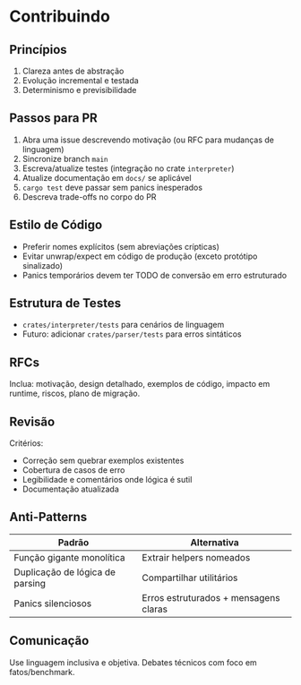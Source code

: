 # Contribuindo

## Princípios
1. Clareza antes de abstração
2. Evolução incremental e testada
3. Determinismo e previsibilidade

## Passos para PR
1. Abra uma issue descrevendo motivação (ou RFC para mudanças de linguagem)
2. Sincronize branch `main`
3. Escreva/atualize testes (integração no crate `interpreter`)
4. Atualize documentação em `docs/` se aplicável
5. `cargo test` deve passar sem panics inesperados
6. Descreva trade-offs no corpo do PR

## Estilo de Código
- Preferir nomes explícitos (sem abreviações crípticas)
- Evitar unwrap/expect em código de produção (exceto protótipo sinalizado)
- Panics temporários devem ter TODO de conversão em erro estruturado

## Estrutura de Testes
- `crates/interpreter/tests` para cenários de linguagem
- Futuro: adicionar `crates/parser/tests` para erros sintáticos

## RFCs
Inclua: motivação, design detalhado, exemplos de código, impacto em runtime, riscos, plano de migração.

## Revisão
Critérios:
- Correção sem quebrar exemplos existentes
- Cobertura de casos de erro
- Legibilidade e comentários onde lógica é sutil
- Documentação atualizada

## Anti-Patterns
| Padrão | Alternativa |
|--------|-------------|
| Função gigante monolítica | Extrair helpers nomeados |
| Duplicação de lógica de parsing | Compartilhar utilitários | 
| Panics silenciosos | Erros estruturados + mensagens claras |

## Comunicação
Use linguagem inclusiva e objetiva. Debates técnicos com foco em fatos/benchmark.
